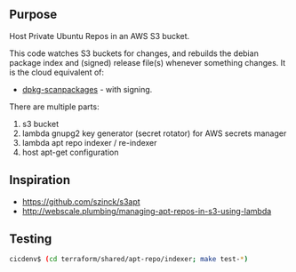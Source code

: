 ## Purpose
Host Private Ubuntu Repos in an AWS S3 bucket.

This code watches S3 buckets for changes, and rebuilds the debian package index
and (signed) release file(s) whenever something changes.
It is the cloud equivalent of:
* [dpkg-scanpackages](https://manpages.debian.org/testing/dpkg-dev/dpkg-scanpackages.1.en.html) - with signing.

There are multiple parts:
1. s3 bucket
1. lambda gnupg2 key generator (secret rotator) for AWS secrets manager
1. lambda apt repo indexer / re-indexer
1. host apt-get configuration

## Inspiration
* https://github.com/szinck/s3apt
* http://webscale.plumbing/managing-apt-repos-in-s3-using-lambda

## Testing
```bash
cicdenv$ (cd terraform/shared/apt-repo/indexer; make test-*)
```

